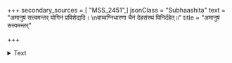 +++
secondary_sources = [ "MSS_2451",]
jsonClass = "Subhaashita"
text = "अमानुषं सत्त्वमन्तर् योगिनं प्रविशेद्यदि।  \nवाय्वग्निधारणा चैनं देहसंस्थं विनिर्दहेत्॥"
title = "अमानुषं सत्त्वमन्तर्"

+++

<details><summary>Text</summary>

अमानुषं सत्त्वमन्तर् योगिनं प्रविशेद्यदि।  
वाय्वग्निधारणा चैनं देहसंस्थं विनिर्दहेत्॥
</details>
